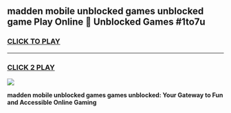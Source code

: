 
## madden mobile unblocked games unblocked game Play Online 👋 Unblocked Games #1to7u
<h3>
<a href="https://premium.freeplayer.one?title=madden_mobile_unblocked_games&ref=21F">CLICK TO PLAY</a></h3>
<hr>

<h3>
<a href="https://premium.freeplayer.one?title=madden_mobile_unblocked_games&ref=21F">CLICK 2 PLAY</a>
  
</h3>

<a href="https://premium.freeplayer.one?title=madden_mobile_unblocked_games&ref=21F/"><img src="https://clearcache.store/games.png"></a>


**madden mobile unblocked games games unblocked: Your Gateway to Fun and Accessible Online Gaming**
